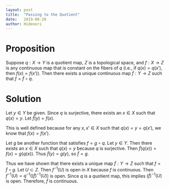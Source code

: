 ```yaml
---
layout: post
title:  "Passing to the Quotient"
date:   2019-08-28
author: Hidenori
---
```


# Proposition
Suppose $q: X \rightarrow Y$ is a quotient map, $Z$ is a topological space, and $f: X \rightarrow Z$ is any continuous map that is constant on the fibers of $q$
(i.e., if $q(x) = q(x')$, then $f(x) = f(x')$).
Then there exists a unique continuous map $\tilde{f}: Y \rightarrow Z$ such that $f = \tilde{f} \circ q$.

# Solution
Let $y \in Y$ be given.
Since $q$ is surjective, there exists an $x \in X$ such that $q(x) = y$.
Let $\tilde{f}(y) = f(x)$.

This is well defined because for any $x, x' \in X$ such that $q(x) = y = q(x')$, we know that $f(x) = f(x')$.

Let $g$ be another function that satisfies $f = g \circ q$.
Let $y \in Y$.
Then there exists an $x \in X$ such that $q(x) = y$ because $q$ is surjective.
Then $\tilde{f}(q(x)) = f(x) = g(q(x))$.
Thus $\tilde{f}(y) = g(y)$, so $\tilde{f} = g$.

Thus we have shown that there exists a unique map $\tilde{f}: Y \rightarrow Z$ such that $f = \tilde{f} \circ g$.
Let $U \subset Z$.
Then $f^{-1}(U)$ is open in $X$ because $f$ is continuous.
Then $f^{-1}(U) = q^{-1}((\tilde{f})^{-1}(U))$ is open.
Since $q$ is a quotient map, this implies $(\tilde{f})^{-1}(U)$ is open.
Therefore, $\tilde{f}$ is continuous.
